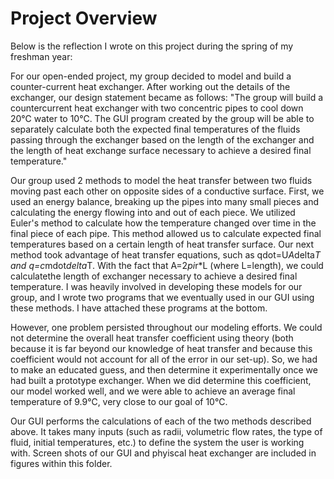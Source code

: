 # Project Overview

Below is the reflection I wrote on this project during the spring of my freshman year:

  For our open-ended project, my group decided to model and build a counter-current heat exchanger. After working out the details of the 
  exchanger, our design statement became as follows: "The group will build a countercurrent heat exchanger with two concentric pipes to 
  cool down 20℃ water to 10℃. The GUI program created by the group will be able to separately calculate both the expected final 
  temperatures of the fluids passing through the exchanger based on the length of the exchanger and the length of heat exchange surface 
  necessary to achieve a desired final temperature."

  Our group used 2 methods to model the heat transfer between two fluids moving past each other on opposite sides of a conductive surface. 
  First, we used an energy balance, breaking up the pipes into many small pieces and calculating the energy flowing into and out of each 
  piece. We utilized Euler's method to calculate how the temperature changed over time in the final piece of each pipe. This method allowed
  us to calculate expected final temperatures based on a certain length of heat transfer surface. Our next method took advantage of heat 
  transfer equations, such as qdot=U*A*delta*T and q=c*mdot*delta*T. With the fact that A=2*pi*r*L (where L=length), we could calculatethe 
  length of exchanger necessary to achieve a desired final temperature. I was heavily involved in developing these models for our group, 
  and I wrote two programs that we eventually used in our GUI using these methods. I have attached these programs at the bottom.

  However, one problem persisted throughout our modeling efforts. We could not determine the overall heat transfer coefficient using theory
  (both because it is far beyond our knowledge of heat transfer and because this coefficient would not account for all of the error in our 
  set-up). So, we had to make an educated guess, and then determine it experimentally once we had built a prototype exchanger. When we did
  determine this coefficient, our model worked well, and we were able to achieve an average final temperature of 9.9℃, very close to our 
  goal of 10℃.

  Our GUI performs the calculations of each of the two methods described above. It takes many inputs (such as radii, volumetric flow rates,
  the type of fluid, initial temperatures, etc.) to define the system the user is working with. Screen shots of our GUI and phyiscal
  heat exchanger are included in figures within this folder.
